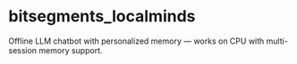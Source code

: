 # bitsegments_localminds
Offline LLM chatbot with personalized memory — works on CPU with multi-session memory support.
